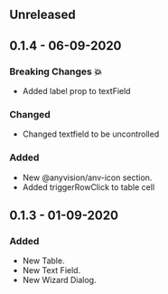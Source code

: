 ## Unreleased


## 0.1.4 - 06-09-2020

### Breaking Changes :boom:
- Added label prop to textField

### Changed
- Changed textfield to be uncontrolled

### Added
- New @anyvision/anv-icon section.
- Added triggerRowClick to table cell

## 0.1.3 - 01-09-2020
### Added
- New Table.
- New Text Field.
- New Wizard Dialog.

<!-- 
Sections: 
### Breaking Changes :boom:
### Added
### Changed
### Deprecated
### Removed
### Fixed
### Security
-->
